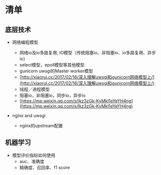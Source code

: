 # 清单

## 底层技术

* 网络编程模型

  * 网络io及io多路复用, IO模型（传统阻塞io、非阻塞io、io多路复用、异步io）
  * select模型，epoll模型等其他模型
  * gunicorn uwsgi的Master worker模型
  * [http://xiaorui.cc/2017/02/16/深入理解uwsgi和gunicorn网络模型上/](http://xiaorui.cc/2017/02/16/深入理解uwsgi和gunicorn网络模型上/)
  * 线程／进程模型
  * 阻塞io，非阻塞io，同步io，异步io
  * [https://mp.weixin.qq.com/s/lkz3zGk-KyMkI1eYeYH4ng](https://mp.weixin.qq.com/s/lkz3zGk-KyMkI1eYeYH4ng)

* nginx and uwsgi

  * nginx的upstream配置

## 机器学习

* 模型评价指标如何使用
  * auc、准确度
  * 精确度、召回率、f1 score



